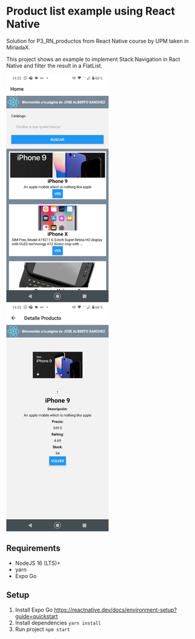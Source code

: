 # Product list example using React Native

Solution for P3_RN_productos from React Native course by UPM taken in MiriadaX.

This project shows an example to implement Stack.Navigation in Ract Native and filter the result in a FlatList.

<div>
    <img src="./miscapturas/captura1.jpg" alt="image" height="600" />
    <img src="./miscapturas/captura2.jpg" alt="image" height="600" />
</div>

## Requirements

- NodeJS 16 (LTS)+
- yarn
- Expo Go

## Setup

1. Install Expo Go https://reactnative.dev/docs/environment-setup?guide=quickstart
2. Install dependencies `yarn install`
2. Run project `npm start`

